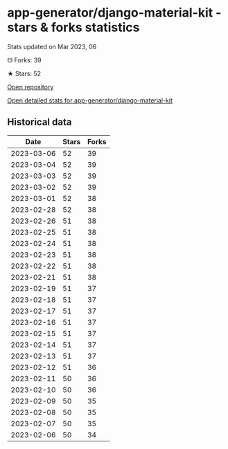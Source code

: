 # app-generator/django-material-kit - stars & forks statistics

Stats updated on Mar 2023, 06

☋ Forks: 39

★ Stars: 52

[Open repository](https://github.com/app-generator/django-material-kit)

[Open detailed stats for app-generator/django-material-kit](https://reviewgithub.com/rep/app-generator/django-material-kit)

## Historical data
| Date | Stars | Forks |
|------|-------|-------|
| 2023-03-06 | 52 | 39 | 
| 2023-03-04 | 52 | 39 | 
| 2023-03-03 | 52 | 39 | 
| 2023-03-02 | 52 | 39 | 
| 2023-03-01 | 52 | 38 | 
| 2023-02-28 | 52 | 38 | 
| 2023-02-26 | 51 | 38 | 
| 2023-02-25 | 51 | 38 | 
| 2023-02-24 | 51 | 38 | 
| 2023-02-23 | 51 | 38 | 
| 2023-02-22 | 51 | 38 | 
| 2023-02-21 | 51 | 38 | 
| 2023-02-19 | 51 | 37 | 
| 2023-02-18 | 51 | 37 | 
| 2023-02-17 | 51 | 37 | 
| 2023-02-16 | 51 | 37 | 
| 2023-02-15 | 51 | 37 | 
| 2023-02-14 | 51 | 37 | 
| 2023-02-13 | 51 | 37 | 
| 2023-02-12 | 51 | 36 | 
| 2023-02-11 | 50 | 36 | 
| 2023-02-10 | 50 | 36 | 
| 2023-02-09 | 50 | 35 | 
| 2023-02-08 | 50 | 35 | 
| 2023-02-07 | 50 | 35 | 
| 2023-02-06 | 50 | 34 | 

